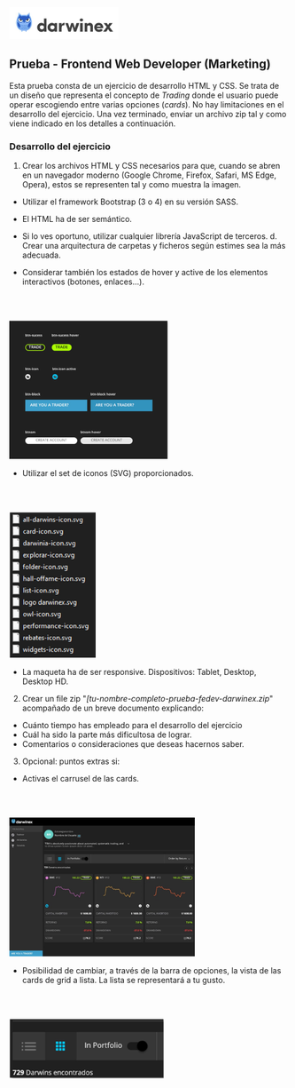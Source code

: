 ![hover](logo-darwinex.png)
## Prueba - Frontend Web Developer (Marketing)

Esta prueba consta de un ejercicio de desarrollo HTML y CSS.
Se trata de un diseño que representa el concepto de _Trading_ donde el usuario puede operar escogiendo entre varias opciones (_cards_).
No hay limitaciones en el desarrollo del ejercicio. Una vez terminado, enviar un archivo zip tal y como viene indicado en los detalles a continuación.

### Desarrollo del ejercicio
1. Crear los archivos HTML y CSS necesarios para que, cuando se abren en un navegador moderno (Google Chrome, Firefox, Safari, MS Edge, Opera), estos se representen tal y como muestra la imagen. 

- Utilizar el framework Bootstrap (3 o 4) en su versión SASS. 

- El HTML ha de ser semántico. 

- Si lo ves oportuno, utilizar cualquier librería JavaScript de terceros. d. Crear una arquitectura de carpetas y ficheros según estimes sea la más adecuada. 

- Considerar también los estados de hover y active de los elementos interactivos (botones, enlaces…).
<br>
<br>

![hover](01-test.png)

- Utilizar el set de iconos (SVG) proporcionados.
<br>
<br>

![hover](02-test.png)

- La maqueta ha de ser responsive. Dispositivos: Tablet, Desktop, Desktop HD.

2. Crear un file zip "_[tu-nombre-completo-prueba-fedev-darwinex.zip_" acompañado de un breve documento explicando:

- Cuánto tiempo has empleado para el desarrollo del ejercicio
- Cuál ha sido la parte más dificultosa de lograr.
- Comentarios o consideraciones que deseas hacernos saber.

3. Opcional: puntos extras si:
- Activas el carrusel de las cards.
<br>
<br>

![hover](03-test.png)

- Posibilidad de cambiar, a través de la barra de opciones, la vista de las cards de grid a lista. La lista se representará a tu gusto.
<br>
<br>

![hover](04-test.png)


